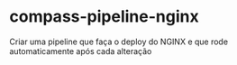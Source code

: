# compass-pipeline-nginx
Criar uma pipeline que faça o deploy do NGINX e que rode automaticamente após cada alteração

